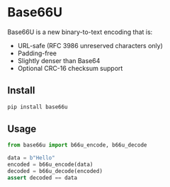 # Base66U

Base66U is a new binary-to-text encoding that is:
- URL-safe (RFC 3986 unreserved characters only)
- Padding-free
- Slightly denser than Base64
- Optional CRC-16 checksum support

## Install

```bash
pip install base66u
```

## Usage

```python
from base66u import b66u_encode, b66u_decode

data = b"Hello"
encoded = b66u_encode(data)
decoded = b66u_decode(encoded)
assert decoded == data
```
